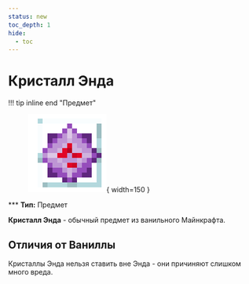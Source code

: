 ```yaml
---
status: new
toc_depth: 1
hide:
  - toc
---
```


# Кристалл Энда

!!! tip inline end "Предмет"
    <figure markdown="span">
        ![Кристалл Энда](../../assets/items/items/end_crystal.webp){ width=150 }
    </figure>
    ***
    **Тип:** Предмет

**Кристалл Энда** - обычный предмет из ванильного Майнкрафта.

## Отличия от Ваниллы

Кристаллы Энда нельзя ставить вне Энда - они причиняют слишком много вреда.